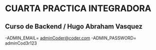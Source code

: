 # CUARTA PRACTICA INTEGRADORA

## Curso de Backend / Hugo Abraham Vasquez

-ADMIN_EMAIL= adminCoder@coder.com
-ADMIN_PASSWORD= adminCod3r123

